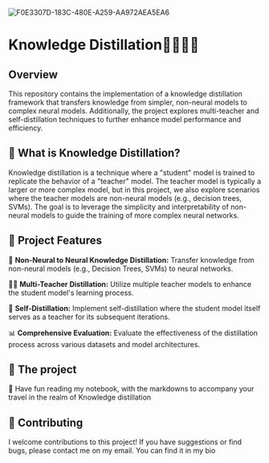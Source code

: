 ![F0E3307D-183C-480E-A259-AA972AEA5EA6](https://github.com/user-attachments/assets/14cab13e-2477-471a-8735-61f213ad352d)
# Knowledge Distillation🧠👨🏻‍🏫
## Overview
This repository contains the implementation of a knowledge distillation framework that transfers knowledge from simpler, non-neural models to complex neural models. Additionally, the project explores multi-teacher and self-distillation techniques to further enhance model performance and efficiency.

## 🤖 What is Knowledge Distillation?
Knowledge distillation is a technique where a "student" model is trained to replicate the behavior of a "teacher" model. The teacher model is typically a larger or more complex model, but in this project, we also explore scenarios where the teacher models are non-neural models (e.g., decision trees, SVMs). The goal is to leverage the simplicity and interpretability of non-neural models to guide the training of more complex neural networks.

## 🌟 Project Features
🔄 **Non-Neural to Neural Knowledge Distillation:** Transfer knowledge from non-neural models (e.g., Decision Trees, SVMs) to neural networks.

👩‍🏫 **Multi-Teacher Distillation:** Utilize multiple teacher models to enhance the student model's learning process.

🔁 **Self-Distillation:** Implement self-distillation where the student model itself serves as a teacher for its subsequent iterations.

📊 **Comprehensive Evaluation:** Evaluate the effectiveness of the distillation process across various datasets and model architectures.

## 🚀 The project
📓 Have fun reading my notebook, with the markdowns to accompany your travel in the realm of Knowledge distillation

## 🤝 Contributing
I welcome contributions to this project! If you have suggestions or find bugs, please contact me on my email. You can find it in my bio
